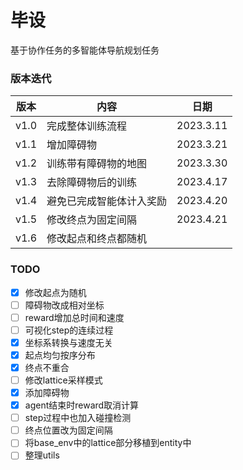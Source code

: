 # 毕设

基于协作任务的多智能体导航规划任务

### 版本迭代

| 版本   | 内容         | 日期        |
|------|------------|-----------|
| v1.0 | 完成整体训练流程   | 2023.3.11 |
| v1.1 | 增加障碍物      | 2023.3.21 |
| v1.2 | 训练带有障碍物的地图 | 2023.3.30 |
| v1.3 | 去除障碍物后的训练  | 2023.4.17 |
| v1.4 | 避免已完成智能体计入奖励 | 2023.4.20 |
| v1.5 | 修改终点为固定间隔  | 2023.4.21 |
| v1.6 | 修改起点和终点都随机 |           |



### TODO

- [x] 修改起点为随机
- [ ] 障碍物改成相对坐标
- [ ] reward增加总时间和速度
- [ ] 可视化step的连续过程
- [x] 坐标系转换与速度无关
- [x] 起点均匀按序分布
- [x] 终点不重合
- [ ] 修改lattice采样模式
- [x] 添加障碍物
- [x] agent结束时reward取消计算
- [ ] step过程中也加入碰撞检测
- [ ] 终点位置改为固定间隔
- [ ] 将base_env中的lattice部分移植到entity中
- [ ] 整理utils
